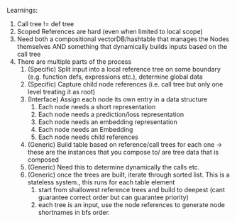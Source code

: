 Learnings:
1. Call tree != def tree
2. Scoped References are hard (even when limited to local scope)
3. Need both a compositional vectorDB/hashtable that manages the Nodes themselves AND something that dynamically builds inputs based on the call tree
4. There are multiple parts of the process
    1. (Specific) Split input into a local reference tree on some boundary (e.g. function defs, expressions etc.), determine global data
    2. (Specific) Capture child node references (i.e. call tree but only one level treating it as root)
    2. (Interface) Assign each node its own entry in a data structure
        1. Each node needs a short representation
        2. Each node needs a prediction/loss representation
        3. Each node needs an embedding representation
        4. Each node needs an Embedding
        5. Each node needs child references
    3. (Generic) Build table based on reference/call trees for each one -> these are the instances that you compose to/ are tree data that is composed
    4. (Generic) Need this to determine dynamically the calls etc.
    5. (Generic) once the trees are built, iterate through sorted list. This is a stateless system., this runs for each table element
        1. start from shallowest reference trees and build to deepest (cant guarantee correct order but can guarantee priority)
        2. each tree is an input, use the node references to generate node shortnames in bfs order.